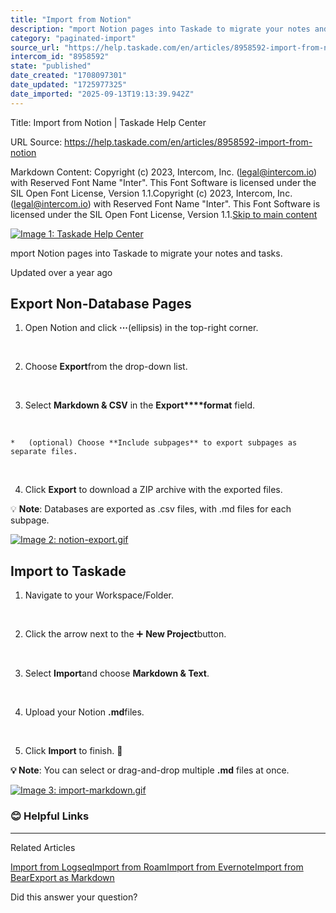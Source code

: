 ```yaml
---
title: "Import from Notion"
description: "mport Notion pages into Taskade to migrate your notes and tasks."
category: "paginated-import"
source_url: "https://help.taskade.com/en/articles/8958592-import-from-notion"
intercom_id: "8958592"
state: "published"
date_created: "1708097301"
date_updated: "1725977325"
date_imported: "2025-09-13T19:13:39.942Z"
---
```


Title: Import from Notion | Taskade Help Center

URL Source: https://help.taskade.com/en/articles/8958592-import-from-notion

Markdown Content:
Copyright (c) 2023, Intercom, Inc. (legal@intercom.io) with Reserved Font Name "Inter". This Font Software is licensed under the SIL Open Font License, Version 1.1.Copyright (c) 2023, Intercom, Inc. (legal@intercom.io) with Reserved Font Name "Inter". This Font Software is licensed under the SIL Open Font License, Version 1.1.[Skip to main content](https://help.taskade.com/en/articles/8958592-import-from-notion#main-content)

[![Image 1: Taskade Help Center](https://downloads.intercomcdn.com/i/o/490280/d14603621e78c833c2d0e66f/2d1230f35f3009fff25b2989e93312a5.png)](https://help.taskade.com/en/)

mport Notion pages into Taskade to migrate your notes and tasks.

Updated over a year ago

**Export Non-Database Pages**
-----------------------------

1.   Open Notion and click **···**(ellipsis) in the top-right corner.

​

2.   Choose **Export**from the drop-down list.

​

3.   Select **Markdown & CSV** in the **Export****format** field.

​

    *   (optional) Choose **Include subpages** to export subpages as separate files.

​

4.   Click **Export** to download a ZIP archive with the exported files.

💡 **Note**: Databases are exported as .csv files, with .md files for each subpage.

[![Image 2: notion-export.gif](https://taskade.intercom-attachments-7.com/i/o/965376264/3e375d904155745136cff629/9939128945171?expires=1757792700&signature=38419d9ee3ffebdda051d6574c38458dbd35f213e6e407a438ff37636a54f822&req=fSYiFc54n4dbFb4f3HP0gFoB%2BhqZQY%2FenHM8AggKr92dpFabEBQ%2B82ZyXKAG%0AHz6M6Vw1N1fPU8fbEw%3D%3D%0A)](https://taskade.intercom-attachments-7.com/i/o/965376264/3e375d904155745136cff629/9939128945171?expires=1757792700&signature=38419d9ee3ffebdda051d6574c38458dbd35f213e6e407a438ff37636a54f822&req=fSYiFc54n4dbFb4f3HP0gFoB%2BhqZQY%2FenHM8AggKr92dpFabEBQ%2B82ZyXKAG%0AHz6M6Vw1N1fPU8fbEw%3D%3D%0A)

Import to Taskade
-----------------

1.   Navigate to your Workspace/Folder.

​

2.   Click the arrow next to the ➕ **New Project**button.

​

3.   Select **Import**and choose **Markdown & Text**.

​

4.   Upload your Notion **.md**files.

​

5.   Click **Import** to finish. 🥳

**💡 Note**: You can select or drag-and-drop multiple **.md** files at once.

[![Image 3: import-markdown.gif](https://taskade.intercom-attachments-7.com/i/o/965376263/19c5419b7c468342145e3afa/14892178287379?expires=1757792700&signature=14289feee8699f1e3c289076bf3d21cd6d3c3dd34a829763a6f6798d6c5feb36&req=fSYiFc54n4dcFb4f3HP0gOZs44yxTiNvjEVbrB8ZqwZeGj1Fpy1ILn8E7XwL%0ANQxnCnfcrKyI5SeK7A%3D%3D%0A)](https://taskade.intercom-attachments-7.com/i/o/965376263/19c5419b7c468342145e3afa/14892178287379?expires=1757792700&signature=14289feee8699f1e3c289076bf3d21cd6d3c3dd34a829763a6f6798d6c5feb36&req=fSYiFc54n4dcFb4f3HP0gOZs44yxTiNvjEVbrB8ZqwZeGj1Fpy1ILn8E7XwL%0ANQxnCnfcrKyI5SeK7A%3D%3D%0A)

### **😊 Helpful Links**

* * *

Related Articles

[Import from Logseq](https://help.taskade.com/en/articles/8958600-import-from-logseq)[Import from Roam](https://help.taskade.com/en/articles/8958601-import-from-roam)[Import from Evernote](https://help.taskade.com/en/articles/8958604-import-from-evernote)[Import from Bear](https://help.taskade.com/en/articles/8958605-import-from-bear)[Export as Markdown](https://help.taskade.com/en/articles/8958614-export-as-markdown)

Did this answer your question?

